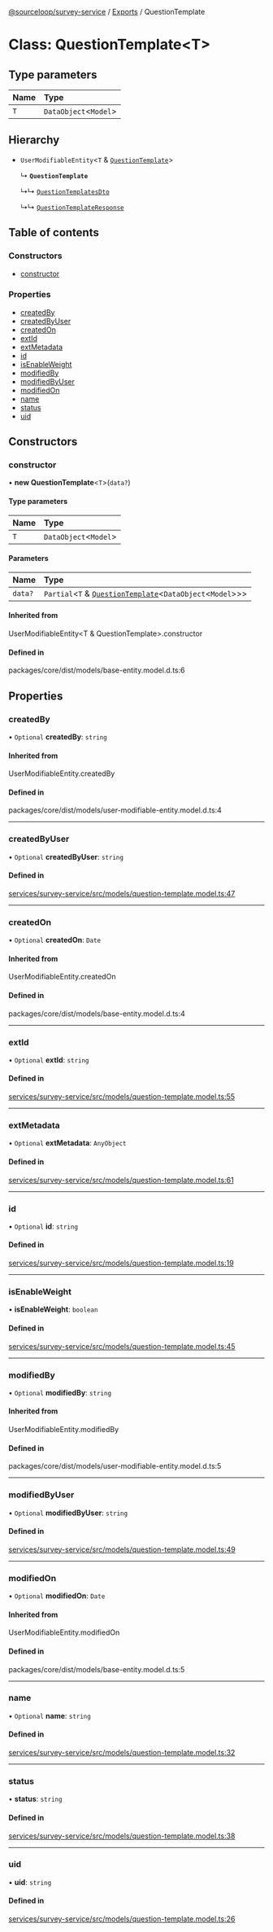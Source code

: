 [@sourceloop/survey-service](../README.md) / [Exports](../modules.md) / QuestionTemplate

# Class: QuestionTemplate<T\>

## Type parameters

| Name | Type |
| :------ | :------ |
| `T` | `DataObject`<`Model`\> |

## Hierarchy

- `UserModifiableEntity`<`T` & [`QuestionTemplate`](QuestionTemplate.md)\>

  ↳ **`QuestionTemplate`**

  ↳↳ [`QuestionTemplatesDto`](QuestionTemplatesDto.md)

  ↳↳ [`QuestionTemplateResponse`](QuestionTemplateResponse.md)

## Table of contents

### Constructors

- [constructor](QuestionTemplate.md#constructor)

### Properties

- [createdBy](QuestionTemplate.md#createdby)
- [createdByUser](QuestionTemplate.md#createdbyuser)
- [createdOn](QuestionTemplate.md#createdon)
- [extId](QuestionTemplate.md#extid)
- [extMetadata](QuestionTemplate.md#extmetadata)
- [id](QuestionTemplate.md#id)
- [isEnableWeight](QuestionTemplate.md#isenableweight)
- [modifiedBy](QuestionTemplate.md#modifiedby)
- [modifiedByUser](QuestionTemplate.md#modifiedbyuser)
- [modifiedOn](QuestionTemplate.md#modifiedon)
- [name](QuestionTemplate.md#name)
- [status](QuestionTemplate.md#status)
- [uid](QuestionTemplate.md#uid)

## Constructors

### constructor

• **new QuestionTemplate**<`T`\>(`data?`)

#### Type parameters

| Name | Type |
| :------ | :------ |
| `T` | `DataObject`<`Model`\> |

#### Parameters

| Name | Type |
| :------ | :------ |
| `data?` | `Partial`<`T` & [`QuestionTemplate`](QuestionTemplate.md)<`DataObject`<`Model`\>\>\> |

#### Inherited from

UserModifiableEntity<T & QuestionTemplate\>.constructor

#### Defined in

packages/core/dist/models/base-entity.model.d.ts:6

## Properties

### createdBy

• `Optional` **createdBy**: `string`

#### Inherited from

UserModifiableEntity.createdBy

#### Defined in

packages/core/dist/models/user-modifiable-entity.model.d.ts:4

___

### createdByUser

• `Optional` **createdByUser**: `string`

#### Defined in

[services/survey-service/src/models/question-template.model.ts:47](https://github.com/sourcefuse/loopback4-microservice-catalog/blob/93a7f917/services/survey-service/src/models/question-template.model.ts#L47)

___

### createdOn

• `Optional` **createdOn**: `Date`

#### Inherited from

UserModifiableEntity.createdOn

#### Defined in

packages/core/dist/models/base-entity.model.d.ts:4

___

### extId

• `Optional` **extId**: `string`

#### Defined in

[services/survey-service/src/models/question-template.model.ts:55](https://github.com/sourcefuse/loopback4-microservice-catalog/blob/93a7f917/services/survey-service/src/models/question-template.model.ts#L55)

___

### extMetadata

• `Optional` **extMetadata**: `AnyObject`

#### Defined in

[services/survey-service/src/models/question-template.model.ts:61](https://github.com/sourcefuse/loopback4-microservice-catalog/blob/93a7f917/services/survey-service/src/models/question-template.model.ts#L61)

___

### id

• `Optional` **id**: `string`

#### Defined in

[services/survey-service/src/models/question-template.model.ts:19](https://github.com/sourcefuse/loopback4-microservice-catalog/blob/93a7f917/services/survey-service/src/models/question-template.model.ts#L19)

___

### isEnableWeight

• **isEnableWeight**: `boolean`

#### Defined in

[services/survey-service/src/models/question-template.model.ts:45](https://github.com/sourcefuse/loopback4-microservice-catalog/blob/93a7f917/services/survey-service/src/models/question-template.model.ts#L45)

___

### modifiedBy

• `Optional` **modifiedBy**: `string`

#### Inherited from

UserModifiableEntity.modifiedBy

#### Defined in

packages/core/dist/models/user-modifiable-entity.model.d.ts:5

___

### modifiedByUser

• `Optional` **modifiedByUser**: `string`

#### Defined in

[services/survey-service/src/models/question-template.model.ts:49](https://github.com/sourcefuse/loopback4-microservice-catalog/blob/93a7f917/services/survey-service/src/models/question-template.model.ts#L49)

___

### modifiedOn

• `Optional` **modifiedOn**: `Date`

#### Inherited from

UserModifiableEntity.modifiedOn

#### Defined in

packages/core/dist/models/base-entity.model.d.ts:5

___

### name

• `Optional` **name**: `string`

#### Defined in

[services/survey-service/src/models/question-template.model.ts:32](https://github.com/sourcefuse/loopback4-microservice-catalog/blob/93a7f917/services/survey-service/src/models/question-template.model.ts#L32)

___

### status

• **status**: `string`

#### Defined in

[services/survey-service/src/models/question-template.model.ts:38](https://github.com/sourcefuse/loopback4-microservice-catalog/blob/93a7f917/services/survey-service/src/models/question-template.model.ts#L38)

___

### uid

• **uid**: `string`

#### Defined in

[services/survey-service/src/models/question-template.model.ts:26](https://github.com/sourcefuse/loopback4-microservice-catalog/blob/93a7f917/services/survey-service/src/models/question-template.model.ts#L26)

